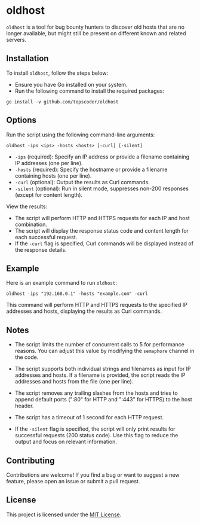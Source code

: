 # oldhost

`oldhost` is a tool for bug bounty hunters to discover old hosts that are no longer available, but might still be present on different known and related servers.

## Installation

To install `oldhost`, follow the steps below:

- Ensure you have Go installed on your system.
- Run the following command to install the required packages:

```
go install -v github.com/topscoder/oldhost
```

## Options
Run the script using the following command-line arguments:

```
oldhost -ips <ips> -hosts <hosts> [-curl] [-silent]
```

- `-ips` (required): Specify an IP address or provide a filename containing IP addresses (one per line).
- `-hosts` (required): Specify the hostname or provide a filename containing hosts (one per line).
- `-curl` (optional): Output the results as Curl commands.
- `-silent` (optional): Run in silent mode, suppresses non-200 responses (except for content length).

View the results:

- The script will perform HTTP and HTTPS requests for each IP and host combination.
- The script will display the response status code and content length for each successful request.
- If the `-curl` flag is specified, Curl commands will be displayed instead of the response details.


## Example

Here is an example command to run `oldhost`:

```
oldhost -ips "192.168.0.1" -hosts "example.com" -curl
```

This command will perform HTTP and HTTPS requests to the specified IP addresses and hosts, displaying the results as Curl commands.

## Notes

- The script limits the number of concurrent calls to 5 for performance reasons. You can adjust this value by modifying the `semaphore` channel in the code.

- The script supports both individual strings and filenames as input for IP addresses and hosts. If a filename is provided, the script reads the IP addresses and hosts from the file (one per line).

- The script removes any trailing slashes from the hosts and tries to append default ports (":80" for HTTP and ":443" for HTTPS) to the host header.

- The script has a timeout of 1 second for each HTTP request.

- If the `-silent` flag is specified, the script will only print results for successful requests (200 status code). Use this flag to reduce the output and focus on relevant information.

## Contributing

Contributions are welcome! If you find a bug or want to suggest a new feature, please open an issue or submit a pull request.

## License

This project is licensed under the [MIT License](LICENSE).
